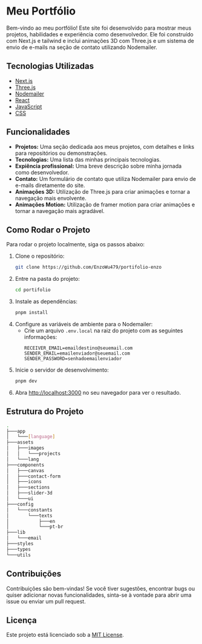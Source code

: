 # Meu Portfólio

Bem-vindo ao meu portfólio! Este site foi desenvolvido para mostrar meus projetos, habilidades e experiência como desenvolvedor. Ele foi construído com Next.js e tailwind e inclui animações 3D com Three.js e um sistema de envio de e-mails na seção de contato utilizando Nodemailer.

## Tecnologias Utilizadas

- [Next.js](https://nextjs.org/)
- [Three.js](https://threejs.org/)
- [Nodemailer](https://nodemailer.com/)
- [React](https://reactjs.org/)
- [JavaScript](https://developer.mozilla.org/en-US/docs/Web/JavaScript)
- [CSS](https://developer.mozilla.org/en-US/docs/Web/CSS)

## Funcionalidades

- **Projetos:** Uma seção dedicada aos meus projetos, com detalhes e links para repositórios ou demonstrações.
- **Tecnologias:** Uma lista das minhas principais tecnologias.
- **Expiência profissional:** Uma breve descrição sobre minha jornada como desenvolvedor.
- **Contato:** Um formulário de contato que utiliza Nodemailer para envio de e-mails diretamente do site.
- **Animações 3D:** Utilização de Three.js para criar animações e tornar a navegação mais envolvente.
- **Animações Motion:** Utilização de framer motion para criar animações e tornar a navegação mais agradável.

## Como Rodar o Projeto

Para rodar o projeto localmente, siga os passos abaixo:

1. Clone o repositório:
   ```bash
   git clone https://github.com/EnzoWu479/portifolio-enzo
   ```
2. Entre na pasta do projeto:
   ```bash
   cd portifolio
   ```
3. Instale as dependências:
   ```bash
   pnpm install
   ```
4. Configure as variáveis de ambiente para o Nodemailer:
   - Crie um arquivo `.env.local` na raiz do projeto com as seguintes informações:
     ```env
     RECEIVER_EMAIL=emaildestino@seuemail.com
     SENDER_EMAIL=emailenviador@seuemail.com
     SENDER_PASSWORD=senhadoemailenviador
     ```
5. Inicie o servidor de desenvolvimento:
   ```bash
   pnpm dev
   ```
6. Abra [http://localhost:3000](http://localhost:3000) no seu navegador para ver o resultado.

## Estrutura do Projeto

```bash
.
├───app
│   └───[language]
├───assets
│   ├───images
│   │   └───projects
│   └───lang
├───components
│   ├───canvas
│   ├───contact-form
│   ├───icons
│   ├───sections
│   ├───slider-3d
│   └───ui
├───config
│   └───constants
│       └───texts
│           ├───en
│           └───pt-br
├───lib
│   └───email
├───styles
├───types
└───utils
```

## Contribuições

Contribuições são bem-vindas! Se você tiver sugestões, encontrar bugs ou quiser adicionar novas funcionalidades, sinta-se à vontade para abrir uma issue ou enviar um pull request.

## Licença

Este projeto está licenciado sob a [MIT License](LICENSE).

